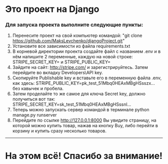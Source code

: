 # Это проект на Django
### Для запуска проекта выполните следующие пункты:

1) Перенесите проект на свой компьютер командой:
"git clone https://github.com/MaksLevchenko/djangoProject.git"
2) Установите все зависимости из файла requirements.txt
3) В корневой директории проекта создайте файл с названием .env и в нём напишите 2 переменные, каждую на новой строке: STRIPE_SECRET_KEY= и STRIPE_PUBLIC_KEY=
4) Зайдите на сайт: http://stripe.com/ и зарегистрируйтесь. Затем перейдите во вкладку Developers\API key.
5) Скопируйте Publishable key и вставьте его в переменную файла .env, как здесь: STRIPE_PUBLIC_KEY=pk_test_51Mbq0HEAxMBgHSsszx... без кавычек и пробела.
6) Затем проделайте то же самое для ключа Secret key, должно получиться вот так: STRIPE_SECRET_KEY=sk_test_51Mbq0HEAxMBgHSssnl...
7) Теперь можно запускать сервер командой в терминале python manage.py runserver
8) Перейдите по ссылке http://127.0.0.1:8000 Вы увидите страницу, на которой можно купить товар, нажав на кнопку Buy, либо перейти в корзину и купить сразу несколько товаров.
____
# На этом всё! Спасибо за внимание!